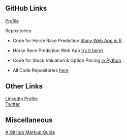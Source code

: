 ## GitHub Links
[Profile](https://github.com/ismccarthy)

Repositories
<br>
  - Code for Horse Race Prediction [Shiny Web App in R](https://github.com/ismccarthy/HorseRace_App)
  - Horse Race Prediction Web App [try it here](https://github.com/ismccarthy/HorseRace_App))
  
  - Code for Stock Valuation & Option Pricing [in Python](https://github.com/ismccarthy/StockValuation)
  - All Code Repositories [here](https://github.com/ismccarthy)
  
## Other Links
[LinkedIn Profile](https://www.linkedin.com/in/ismccarthy/)
<br>
[Twitter](https://twitter.com/iansmccarthy)

## Miscellaneous
[A GitHub Markup Guide](https://guides.github.com/features/mastering-markdown/)
